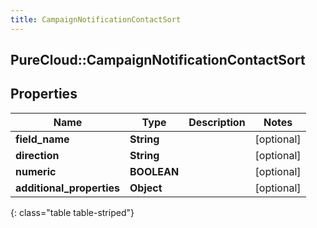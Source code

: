 ```yaml
---
title: CampaignNotificationContactSort
---
```

## PureCloud::CampaignNotificationContactSort

## Properties

|Name | Type | Description | Notes|
|------------ | ------------- | ------------- | -------------|
| **field_name** | **String** |  | [optional] |
| **direction** | **String** |  | [optional] |
| **numeric** | **BOOLEAN** |  | [optional] |
| **additional_properties** | **Object** |  | [optional] |
{: class="table table-striped"}


